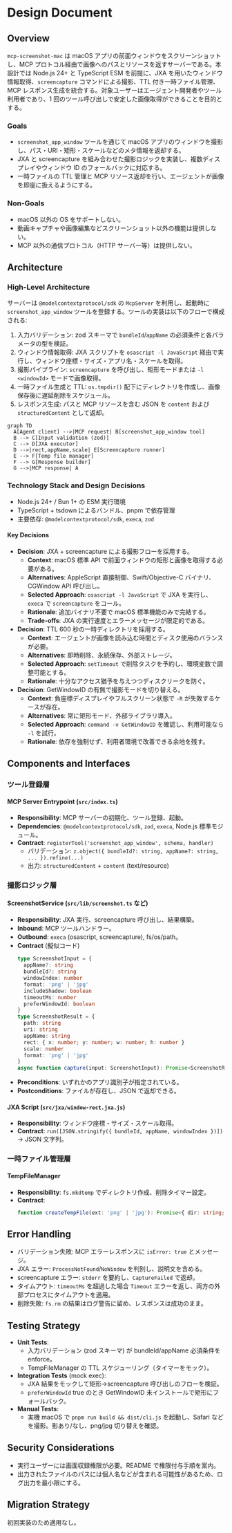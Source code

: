 # Design Document

## Overview
`mcp-screenshot-mac` は macOS アプリの前面ウィンドウをスクリーンショットし、MCP プロトコル経由で画像へのパスとリソースを返すサーバーである。本設計では Node.js 24+ と TypeScript ESM を前提に、JXA を用いたウィンドウ情報取得、`screencapture` コマンドによる撮影、TTL 付き一時ファイル管理、MCP レスポンス生成を統合する。対象ユーザーはエージェント開発者やツール利用者であり、1 回のツール呼び出しで安定した画像取得ができることを目的とする。

### Goals
- `screenshot_app_window` ツールを通じて macOS アプリのウィンドウを撮影し、パス・URI・矩形・スケールなどのメタ情報を返却する。
- JXA と screencapture を組み合わせた撮影ロジックを実装し、複数ディスプレイやウィンドウ ID のフォールバックに対応する。
- 一時ファイルの TTL 管理と MCP リソース返却を行い、エージェントが画像を即座に扱えるようにする。

### Non-Goals
- macOS 以外の OS をサポートしない。
- 動画キャプチャや画像編集などスクリーンショット以外の機能は提供しない。
- MCP 以外の通信プロトコル（HTTP サーバー等）は提供しない。

## Architecture

### High-Level Architecture
サーバーは `@modelcontextprotocol/sdk` の `McpServer` を利用し、起動時に `screenshot_app_window` ツールを登録する。ツールの実装は以下のフローで構成される:
1. 入力バリデーション: zod スキーマで `bundleId`/`appName` の必須条件と各パラメータの型を検証。
2. ウィンドウ情報取得: JXA スクリプトを `osascript -l JavaScript` 経由で実行し、ウィンドウ座標・サイズ・アプリ名・スケールを取得。
3. 撮影パイプライン: `screencapture` を呼び出し、矩形モードまたは `-l <windowId>` モードで画像取得。
4. 一時ファイル生成と TTL: `os.tmpdir()` 配下にディレクトリを作成し、画像保存後に遅延削除をスケジュール。
5. レスポンス生成: パスと MCP リソースを含む JSON を `content` および `structuredContent` として返却。

```mermaid
graph TD
  A[Agent client] -->|MCP request| B[screenshot_app_window tool]
  B --> C[Input validation (zod)]
  C --> D[JXA executor]
  D -->|rect,appName,scale| E[Screencapture runner]
  E --> F[Temp file manager]
  F --> G[Response builder]
  G -->|MCP response| A
```

### Technology Stack and Design Decisions
- Node.js 24+ / Bun 1+ の ESM 実行環境
- TypeScript + tsdown によるバンドル、pnpm で依存管理
- 主要依存: `@modelcontextprotocol/sdk`, `execa`, `zod`

#### Key Decisions
- **Decision**: JXA + screencapture による撮影フローを採用する。
  - **Context**: macOS 標準 API で前面ウィンドウの矩形と画像を取得する必要がある。
  - **Alternatives**: AppleScript 直接制御、Swift/Objective-C バイナリ、CGWindow API 呼び出し。
  - **Selected Approach**: `osascript -l JavaScript` で JXA を実行し、`execa` で `screencapture` をコール。
  - **Rationale**: 追加バイナリ不要で macOS 標準機能のみで完結する。
  - **Trade-offs**: JXA の実行速度とエラーメッセージが限定的である。
- **Decision**: TTL 600 秒の一時ディレクトリを採用する。
  - **Context**: エージェントが画像を読み込む時間とディスク使用のバランスが必要。
  - **Alternatives**: 即時削除、永続保存、外部ストレージ。
  - **Selected Approach**: `setTimeout` で削除タスクを予約し、環境変数で調整可能とする。
  - **Rationale**: 十分なアクセス猶予を与えつつディスクリークを防ぐ。
- **Decision**: GetWindowID の有無で撮影モードを切り替える。
  - **Context**: 負座標ディスプレイやフルスクリーン状態で `-R` が失敗するケースが存在。
  - **Alternatives**: 常に矩形モード、外部ライブラリ導入。
  - **Selected Approach**: `command -v GetWindowID` を確認し、利用可能なら `-l` を試行。
  - **Rationale**: 依存を強制せず、利用者環境で改善できる余地を残す。

## Components and Interfaces

### ツール登録層
#### MCP Server Entrypoint (`src/index.ts`)
- **Responsibility**: MCP サーバーの初期化、ツール登録、起動。
- **Dependencies**: `@modelcontextprotocol/sdk`, `zod`, `execa`, Node.js 標準モジュール。
- **Contract**: `registerTool('screenshot_app_window', schema, handler)`
  - バリデーション: `z.object({ bundleId?: string, appName?: string, ... }).refine(...)`
  - 出力: `structuredContent` + `content` (text/resource)

### 撮影ロジック層
#### ScreenshotService (`src/lib/screenshot.ts` など)
- **Responsibility**: JXA 実行、screencapture 呼び出し、結果構築。
- **Inbound**: MCP ツールハンドラー。
- **Outbound**: `execa` (osascript, screencapture), fs/os/path。
- **Contract** (擬似コード)
  ```typescript
  type ScreenshotInput = {
    appName?: string
    bundleId?: string
    windowIndex: number
    format: 'png' | 'jpg'
    includeShadow: boolean
    timeoutMs: number
    preferWindowId: boolean
  }
  type ScreenshotResult = {
    path: string
    uri: string
    appName: string
    rect: { x: number; y: number; w: number; h: number }
    scale: number
    format: 'png' | 'jpg'
  }
  async function capture(input: ScreenshotInput): Promise<ScreenshotResult>
  ```
- **Preconditions**: いずれかのアプリ識別子が指定されている。
- **Postconditions**: ファイルが存在し、JSON で返却できる。

#### JXA Script (`src/jxa/window-rect.jxa.js`)
- **Responsibility**: ウィンドウ座標・サイズ・スケール取得。
- **Contract**: `run([JSON.stringify({ bundleId, appName, windowIndex })])` → JSON 文字列。

### 一時ファイル管理層
#### TempFileManager
- **Responsibility**: `fs.mkdtemp` でディレクトリ作成、削除タイマー設定。
- **Contract**:
  ```typescript
  function createTempFile(ext: 'png' | 'jpg'): Promise<{ dir: string; path: string; scheduleCleanup(ttlMs: number): void }>
  ```

## Error Handling
- バリデーション失敗: MCP エラーレスポンスに `isError: true` とメッセージ。
- JXA エラー: `ProcessNotFound`/`NoWindow` を判別し、説明文を含める。
- screencapture エラー: `stderr` を要約し、`CaptureFailed` で返却。
- タイムアウト: `timeoutMs` を超過した場合 `Timeout` エラーを返し、両方の外部プロセスにタイムアウトを適用。
- 削除失敗: `fs.rm` の結果はログ警告に留め、レスポンスは成功のまま。

## Testing Strategy
- **Unit Tests**: 
  - 入力バリデーション (zod スキーマ) が bundleId/appName 必須条件を enforce。
  - TempFileManager の TTL スケジューリング（タイマーをモック）。
- **Integration Tests** (mock exec):
  - JXA 結果をモックして矩形→screencapture 呼び出しのフローを検証。
  - `preferWindowId` true のとき GetWindowID 未インストールで矩形にフォールバック。
- **Manual Tests**:
  - 実機 macOS で `pnpm run build && dist/cli.js` を起動し、Safari などを撮影。影あり/なし、png/jpg 切り替えを確認。

## Security Considerations
- 実行ユーザーには画面収録権限が必要。README で権限付与手順を案内。
- 出力されたファイルのパスには個人名などが含まれる可能性があるため、ログ出力を最小限にする。

## Migration Strategy
初回実装のため適用なし。
